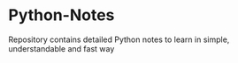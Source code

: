 # Python-Notes
Repository contains detailed Python notes to learn in simple, understandable and fast way
